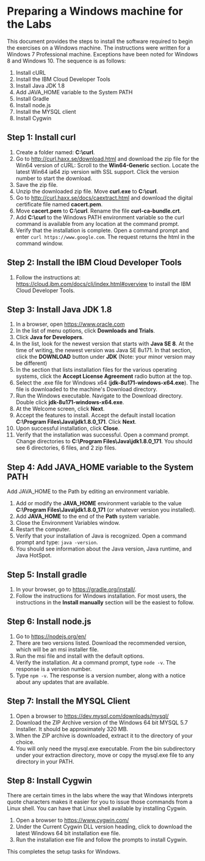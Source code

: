 # Preparing a Windows machine for the Labs

This document provides the steps to install the software required to begin the exercises on a Windows machine.  The instructions were written for a Windows 7 Professional machine.  Exceptions have been noted for Windows 8 and Windows 10. The sequence is as follows:

1. Install cURL
2. Install the IBM Cloud Developer Tools
3. Install Java JDK 1.8
4. Add JAVA_HOME variable to the System PATH
5. Install Gradle
6. Install node.js
7. Install the MYSQL client
8. Install Cygwin

## Step 1:  Install curl
1. Create a folder named:  __C:\curl__.
2. Go to http://curl.haxx.se/download.html and download the zip file for the Win64 version of cURL:
Scroll to the __Win64-Generic__ section.  Locate the latest Win64 ia64 zip version with SSL support. Click the version number to start the download.
3. Save the zip file.
4. Unzip the downloaded zip file.  Move __curl.exe__ to __C:\curl__.
5. Go to http://curl.haxx.se/docs/caextract.html  and download the digital certificate file named __cacert.pem__.
6. Move __cacert.pem__ to __C:\curl__.  Rename the file __curl-ca-bundle.crt__.
7. Add __C:\curl__ to the Windows PATH environment variable so the curl command is available from any location at the command prompt.
8. Verify that the installation is complete. Open a command prompt and enter `curl https://www.google.com`. The request returns the html in the command window.

## Step 2: Install the IBM Cloud Developer Tools

1. Follow the instructions at: 
https://cloud.ibm.com/docs/cli/index.html#overview
to install the IBM Cloud Developer Tools.

## Step 3: Install Java JDK 1.8

1. In a browser, open https://www.oracle.com
2. In the list of menu options, click __Downloads and Trials__.
3. Click __Java for Developers__.
4. In the list, look for the newest version that starts with __Java SE 8__. At the time of writing, the newest version was Java SE 8u171. In that section, click the __DOWNLOAD__ button under __JDK__ (Note: your minor version may be different)
5. In the section that lists installation files for the various operating systems, click the __Accept License Agreement__ radio button at the top.
6. Select the .exe file for Windows x64 (__jdk-8u171-windows-x64.exe__).  The file is downloaded to the machine's Download directory.
7. Run the Windows executable.  Navigate to the Download directory. Double click __jdk-8u171-windows-x64.exe__.
8. At the Welcome screen, click __Next__.
9. Accept the features to install.  Accept the default install location __C:\Program Files\Java\jdk1.8.0_171__.  Click __Next__.
10. Upon successful installation, click __Close__.
11. Verify that the installation was successful.  Open a command prompt.  Change directories to __C:\Program Files\Java\jdk1.8.0_171__. You should see 6 directories, 6 files, and 2 zip files.

## Step 4: Add JAVA_HOME variable to the System PATH  

Add JAVA_HOME to the Path by editing an environment variable.

1. Add or modify the __JAVA_HOME__ environment variable to the value __C:\Program Files\Java\jdk1.8.0_171__ (or whatever version you installed).
2. Add __JAVA_HOME__ to the end of the __Path__ system variable.
3. Close the Environment Variables window.
4. Restart the computer.
5. Verify that your installation of Java is recognized. Open a command prompt and type:
`java -version`.
6. You should see information about the Java version, Java runtime, and Java HotSpot.

## Step 5: Install gradle
1. In your browser, go to https://gradle.org/install/.
2. Follow the instructions for Windows installation. For most users, the instructions in the __Install manually__ section will be the easiest to follow.

## Step 6:  Install node.js
1. Go to https://nodejs.org/en/
2. There are two versions listed. Download the recommended version, which will be an msi installer file.
3. Run the msi file and install with the default options.
4. Verify the installation. At a command prompt, type `node -v`. The response is a version number.
5. Type `npm -v`. The response is a version number, along with a notice about any updates that are available.

## Step 7: Install the MYSQL Client
1. Open a browser to https://dev.mysql.com/downloads/mysql/
2. Download the ZIP Archive version of the Windows 64 bit MYSQL 5.7 Installer. It should be approximately 320 MB.
3. When the ZIP archive is downloaded, extract it to the directory of your choice.
4. You will only need the mysql.exe executable. From the bin subdirectory under your extraction directory, move or copy the mysql.exe file to any directory in your PATH.

## Step 8: Install Cygwin

There are certain times in the labs where the way that Windows interprets quote characters makes it easier for you to issue those commands from a Linux shell. You can have that Linux shell available by installing Cygwin.

1. Open a browser to https://www.cygwin.com/
2. Under the Current Cygwin DLL version heading, click to download the latest Windows 64 bit installation exe file.
3. Run the installation exe file and follow the prompts to install Cygwin.

This completes the setup tasks for Windows.
